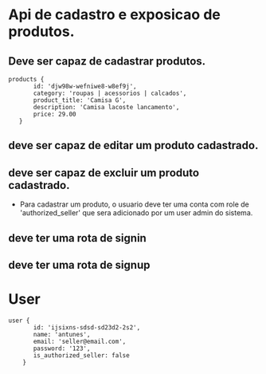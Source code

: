 # Api de cadastro e exposicao de produtos.

## Deve ser capaz de cadastrar produtos.

 ```
 products {
        id: 'djw98w-wefniwe8-w8ef9j',
        category: 'roupas | acessorios | calcados',
        product_title: 'Camisa G',
        description: 'Camisa lacoste lancamento',
        price: 29.00
    }
 ```
 
## deve ser capaz de editar um produto cadastrado.
## deve ser capaz de excluir um produto cadastrado.



- Para cadastrar um produto, o usuario deve ter uma conta com role de 'authorized_seller' que sera adicionado por um user admin do sistema.

## deve ter uma rota de signin
## deve ter uma rota de signup

# User
 ```
 user {
        id: 'ijsixns-sdsd-sd23d2-2s2',
        name: 'antunes',
        email: 'seller@email.com',
        password: '123',
        is_authorized_seller: false
     }
 ```
 
 